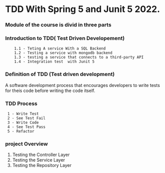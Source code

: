 # TDD With Spring 5 and Junit 5 2022.

### Module of the course is divid in three parts

### Introduction to TDD( Test Driven Developement)

        1.1 - Teting A service With a SQL Backend
        1.2 - Testing a service with mongodb backend
        1.3 - testing a service that connects to a third-party API
        1.4 - Integration test  with Junit 5

### Definition of TDD (Test driven development)

A software development process that encourages developers to write tests
for theis code before writing the code itself.

### TDD Process

     1 - Write Test
     2 - See Test Fail
     3 - Write Code
     4 - See Test Pass
     5 - Refactor

### project Overview

1. Testing the Controller Layer
2. Testing the Service Layer
3. Testing the Repository Layer
